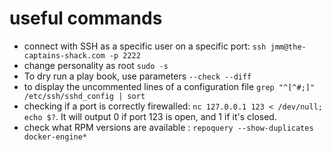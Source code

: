 # useful commands

* connect with SSH as a specific user on a specific port: `ssh jmm@the-captains-shack.com -p 2222`
* change personality as root `sudo -s`
* To dry run a play book, use parameters `--check --diff`
* to display the uncommented lines of a configuration file `grep "^[^#;]" /etc/ssh/sshd_config | sort`
* checking if a port is correctly firewalled: `nc 127.0.0.1 123 < /dev/null; echo $?`. It will output 0 if port 123 is open, and 1 if it's closed.
* check what RPM versions are available : `repoquery --show-duplicates docker-engine*` 